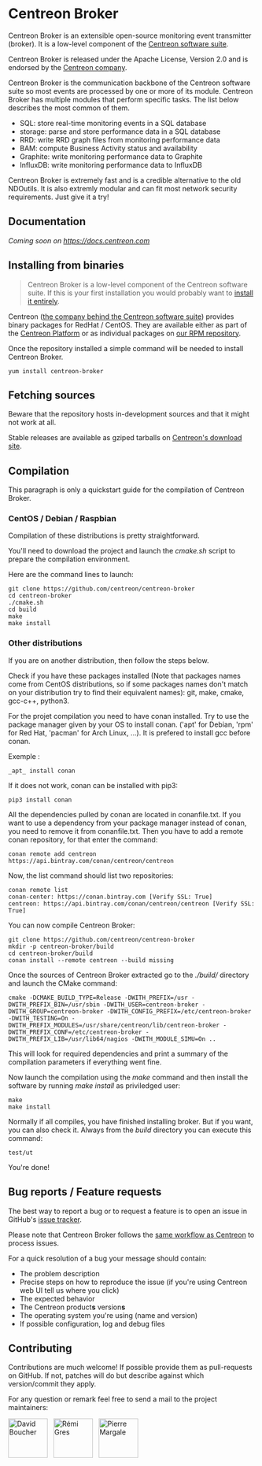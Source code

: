# Centreon Broker

Centreon Broker is an extensible open-source monitoring event
transmitter (broker). It is a low-level component of the
[Centreon software suite](https://www.centreon.com).

Centreon Broker is released under the Apache License, Version 2.0
and is endorsed by the [Centreon company](https://www.centreon.com).

Centreon Broker is the communication backbone of the Centreon software
suite so most events are processed by one or more of its module.
Centreon Broker has multiple modules that perform specific tasks. The
list below describes the most common of them.

- SQL: store real-time monitoring events in a SQL database
- storage: parse and store performance data in a SQL database
- RRD: write RRD graph files from monitoring performance data
- BAM: compute Business Activity status and availability
- Graphite: write monitoring performance data to Graphite
- InfluxDB: write monitoring performance data to InfluxDB

Centreon Broker is extremely fast and is a credible alternative to the
old NDOutils. It is also extremly modular and can fit most network
security requirements. Just give it a try!

## Documentation

*Coming soon on https://docs.centreon.com*

## Installing from binaries

> Centreon Broker is a low-level component of the Centreon
> software suite. If this is your first installation you would probably
> want to [install it entirely](https://docs.centreon.com/current/en/installation/installation-of-a-central-server/using-sources.html).

Centreon ([the company behind the Centreon software suite](http://www.centreon.com))
provides binary packages for RedHat / CentOS. They are available either
as part of the [Centreon Platform](https://www.centreon.com/en/platform/)
or as individual packages on [our RPM repository](https://docs.centreon.com/current/en/installation/installation-of-a-poller/using-packages.html).

Once the repository installed a simple command will be needed to install
Centreon Broker.

```shell
yum install centreon-broker
```

## Fetching sources

Beware that the repository hosts in-development sources and that it
might not work at all.

Stable releases are available as gziped tarballs on [Centreon's
download site](https://download.centreon.com).

## Compilation

This paragraph is only a quickstart guide for the compilation of
Centreon Broker.

### CentOS / Debian / Raspbian

Compilation of these distributions is pretty straightforward.

You'll need to download the project and launch the *cmake.sh* script
to prepare the compilation environment.

Here are the command lines to launch:

```shell
git clone https://github.com/centreon/centreon-broker
cd centreon-broker
./cmake.sh
cd build
make
make install
```

### Other distributions

If you are on another distribution, then follow the steps below.

Check if you have these packages installed (Note that packages names
come from CentOS distributions, so if some packages names don't match
on your distribution try to find their equivalent names): git, make,
cmake, gcc-c++, python3.

For the projet compilation you need to have conan installed. Try to use
the package manager given by your OS to install conan. ('apt' for
Debian, 'rpm' for Red Hat, 'pacman' for Arch Linux, ...). It is prefered
to install gcc before conan.

Exemple :

```shell
_apt_ install conan
```

If it does not work, conan can be installed with pip3:

```shell
pip3 install conan
```

All the dependencies pulled by conan are located in conanfile.txt. If
you want to use a dependency from your package manager instead of conan,
you need to remove it from conanfile.txt. Then you have to add a remote
conan repository, for that enter the command:

```shell
conan remote add centreon https://api.bintray.com/conan/centreon/centreon
```

Now, the list command should list two repositories:

```shell
conan remote list
conan-center: https://conan.bintray.com [Verify SSL: True]
centreon: https://api.bintray.com/conan/centreon/centreon [Verify SSL: True]
```

You can now compile Centreon Broker:

```shell
git clone https://github.com/centreon/centreon-broker
mkdir -p centreon-broker/build
cd centreon-broker/build
conan install --remote centreon --build missing
```

Once the sources of Centreon Broker extracted go to the *./build/*
directory and launch the CMake command:

```shell
cmake -DCMAKE_BUILD_TYPE=Release -DWITH_PREFIX=/usr -DWITH_PREFIX_BIN=/usr/sbin -DWITH_USER=centreon-broker -DWITH_GROUP=centreon-broker -DWITH_CONFIG_PREFIX=/etc/centreon-broker -DWITH_TESTING=On -DWITH_PREFIX_MODULES=/usr/share/centreon/lib/centreon-broker -DWITH_PREFIX_CONF=/etc/centreon-broker -DWITH_PREFIX_LIB=/usr/lib64/nagios -DWITH_MODULE_SIMU=On ..
```

This will look for required dependencies and print a summary of the
compilation parameters if everything went fine.

Now launch the compilation using the *make* command and then install the
software by running *make install* as priviledged user:

```shell
make
make install
```

Normally if all compiles, you have finished installing broker. But if
you want, you can also check it. Always from the *build* directory you
can execute this command:

```shell
test/ut
```

You're done!

## Bug reports / Feature requests

The best way to report a bug or to request a feature is to open an issue
in GitHub's [issue tracker](https://github.com/centreon/centreon-broker/issues/).

Please note that Centreon Broker follows the
[same workflow as Centreon](https://github.com/centreon/centreon/issues/new/choose)
to process issues.

For a quick resolution of a bug your message should contain:

- The problem description
- Precise steps on how to reproduce the issue (if you're using Centreon
  web UI tell us where you click)
- The expected behavior
- The Centreon product**s** version**s**
- The operating system you're using (name and version)
- If possible configuration, log and debug files

## Contributing

Contributions are much welcome! If possible provide them as
pull-requests on GitHub. If not, patches will do but describe against
which version/commit they apply.

For any question or remark feel free to send a mail to the project
maintainers:

<a href="https://github.com/bouda1"><img src="https://avatars1.githubusercontent.com/u/6324413?s=400&v=4" title="David Boucher" width="80" height="80"></a> &nbsp;
<a href="https://github.com/rem31"><img src="https://avatars.githubusercontent.com/u/73845199?s=460&v=4" title="Rémi Gres" width="80" height="80"></a> &nbsp;
<a href="https://github.com/centreonpm"><img src="https://avatars.githubusercontent.com/u/73105891?s=460&v=4" title="Pierre Margale" width="80" height="80"></a> &nbsp;
